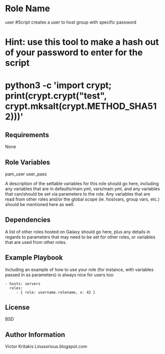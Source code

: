 Role Name
=========
user
#Script creates a user to host group with specific password 
# Hint: use this tool to make a hash out of your password to enter for the script 
# python3 -c 'import crypt; print(crypt.crypt("test", crypt.mksalt(crypt.METHOD_SHA512)))'
Requirements
------------

None

Role Variables
--------------
pam_user
user_pass


A description of the settable variables for this role should go here, including any variables that are in defaults/main.yml, vars/main.yml, and any variables that can/should be set via parameters to the role. Any variables that are read from other roles and/or the global scope (ie. hostvars, group vars, etc.) should be mentioned here as well.

Dependencies
------------

A list of other roles hosted on Galaxy should go here, plus any details in regards to parameters that may need to be set for other roles, or variables that are used from other roles.

Example Playbook
----------------

Including an example of how to use your role (for instance, with variables passed in as parameters) is always nice for users too:

    - hosts: servers
      roles:
         - { role: username.rolename, x: 42 }

License
-------

BSD

Author Information
------------------

Victor Kritakis
Linuxorious.blogspot.com